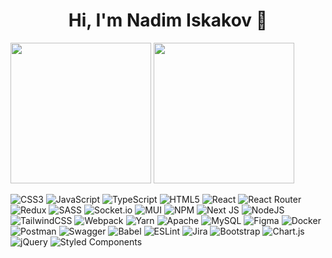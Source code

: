 <h1 align="center"> Hi, I'm Nadim Iskakov 👋</h1>

<!-- [![LinkedIn](https://img.shields.io/badge/LinkedIn-%230077B5.svg?logo=linkedin&logoColor=white)](https://linkedin.com/in/Etozhenadim) -->

<!-- - 🔭 I’m currently working on building an online teaching course focusing on Next.js
- 🌱 I’m currently learning videography & social media marketing
- 👯 I’m looking to collaborate on anything start-up - tech -->
<!-- - 💬 Ask me about anything [here](mailto:iskakovnadim08@gmail.com).
- 📫 How to reach [me](https://etozhenadim.github.io/portfolio/). -->


  <div display="flex">
    <img height="225" src="https://github-readme-stats.vercel.app/api/top-langs/?username=Etozhenadim&theme=dark"/>   
    <img height="225" src="https://github.r2v.ch/codewars?user=etozhenadim&stroke=%23BB432C"/>
  </div>

  ![CSS3](https://img.shields.io/badge/css3-%231572B6.svg?style=plastic&logo=css3&logoColor=white) ![JavaScript](https://img.shields.io/badge/javascript-%23323330.svg?style=plastic&logo=javascript&logoColor=%23F7DF1E) ![TypeScript](https://img.shields.io/badge/typescript-%23007ACC.svg?style=plastic&logo=typescript&logoColor=white)  ![HTML5](https://img.shields.io/badge/html5-%23E34F26.svg?style=plastic&logo=html5&logoColor=white) ![React](https://img.shields.io/badge/react-%2320232a.svg?style=plastic&logo=react&logoColor=%2361DAFB) ![React Router](https://img.shields.io/badge/React_Router-CA4245?style=plastic&logo=react-router&logoColor=white) ![Redux](https://img.shields.io/badge/redux-%23593d88.svg?style=plastic&logo=redux&logoColor=white) ![SASS](https://img.shields.io/badge/SASS-hotpink.svg?style=plastic&logo=SASS&logoColor=white) ![Socket.io](https://img.shields.io/badge/Socket.io-black?style=plastic&logo=socket.io&badgeColor=010101) ![MUI](https://img.shields.io/badge/MUI-%230081CB.svg?style=plastic&logo=material-ui&logoColor=white) ![NPM](https://img.shields.io/badge/NPM-%23000000.svg?style=plastic&logo=npm&logoColor=white) ![Next JS](https://img.shields.io/badge/Next-black?style=plastic&logo=next.js&logoColor=white) ![NodeJS](https://img.shields.io/badge/node.js-6DA55F?style=plastic&logo=node.js&logoColor=white) ![TailwindCSS](https://img.shields.io/badge/tailwindcss-%2338B2AC.svg?style=plastic&logo=tailwind-css&logoColor=white) ![Webpack](https://img.shields.io/badge/webpack-%238DD6F9.svg?style=plastic&logo=webpack&logoColor=black) ![Yarn](https://img.shields.io/badge/yarn-%232C8EBB.svg?style=plastic&logo=yarn&logoColor=white)  ![Apache](https://img.shields.io/badge/apache-%23D42029.svg?style=plastic&logo=apache&logoColor=white)  ![MySQL](https://img.shields.io/badge/mysql-%2300f.svg?style=plastic&logo=mysql&logoColor=white) 	![Figma](https://img.shields.io/badge/figma-%23F24E1E.svg?style=plastic&logo=figma&logoColor=white) ![Docker](https://img.shields.io/badge/docker-%230db7ed.svg?style=plastic&logo=docker&logoColor=white)  ![Postman](https://img.shields.io/badge/Postman-FF6C37?style=plastic&logo=postman&logoColor=white)  ![Swagger](https://img.shields.io/badge/-Swagger-%23Clojure?style=plastic&logo=swagger&logoColor=white) ![Babel](https://img.shields.io/badge/Babel-F9DC3e?style=plastic&logo=babel&logoColor=black) ![ESLint](https://img.shields.io/badge/ESLint-4B3263?style=plastic&logo=eslint&logoColor=white) ![Jira](https://img.shields.io/badge/jira-%230A0FFF.svg?style=plastic&logo=jira&logoColor=white) ![Bootstrap](https://img.shields.io/badge/bootstrap-%23563D7C.svg?style=plastic&logo=bootstrap&logoColor=white) ![Chart.js](https://img.shields.io/badge/chart.js-F5788D.svg?style=plastic&logo=chart.js&logoColor=white)  ![jQuery](https://img.shields.io/badge/jquery-%230769AD.svg?style=plastic&logo=jquery&logoColor=white)  ![Styled Components](https://img.shields.io/badge/styled--components-DB7093?style=plastic&logo=styled-components&logoColor=white)
  
<img src="https://komarev.com/ghpvc/?username=Etozhenadim&style=flat-square&color=blue" alt=""/>
  
<!--   [![](https://visitcount.itsvg.in/api?id=etozhenadim&icon=5&color=12)](https://visitcount.itsvg.in) -->



